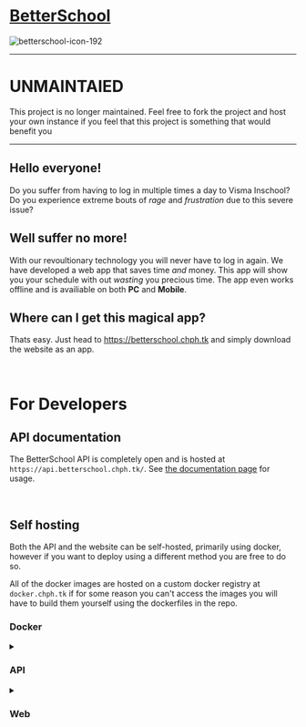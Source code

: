 # [BetterSchool](https://betterschool.chph.tk)

![betterschool-icon-192](https://user-images.githubusercontent.com/30808373/213921037-4bf9b005-75ad-4368-ab3f-51ecc2014577.png)

<hr>

# UNMAINTAIED
This project is no longer maintained. Feel free to fork the project and host your own instance if you feel that this project is something that would benefit you

<hr>

## **Hello everyone!**

Do you suffer from having to log in multiple times a day to Visma Inschool? Do you experience extreme bouts of _rage_ and _frustration_ due to this severe issue?

## **Well suffer no more!**

With our revoultionary technology you will never have to log in again. We have developed a web app that saves time _and_ money. This app will show you your schedule with out _wasting_ you precious time. The app even works offline and is availiable on both **PC** and **Mobile**.

## **Where can I get this magical app?**

Thats easy. Just head to https://betterschool.chph.tk and simply download the website as an app.

<br>

# For Developers

## API documentation

The BetterSchool API is completely open and is hosted at `https://api.betterschool.chph.tk/`.
See [the documentation page](https://api.betterschool.chph.tk/doc) for usage.

<br>

## Self hosting

Both the API and the website can be self-hosted, primarily using docker, however if you want to deploy using a different method you are free to do so.

All of the docker images are hosted on a custom docker registry at `docker.chph.tk` if for some reason you can't access the images you will have to build them yourself using the dockerfiles in the repo.

### Docker

<details>
<summary><h3>API</h3></summary>

Run with:

Linux:

```
docker run \
-p 8080:8080 \
-v betterschool-api-data:/app/data \
-e iv={INSERT RANDOM 16 CHARACTER STRING HERE} \
-e key={INSERT RANDOM 32 CHARACTER STRING HERE} \
--restart unless-stopped \
-d \
docker.chph.tk/cheesyphoenix/betterschool-api-v3:latest
```

One liner:

```
docker run -p 8080:8080 -v betterschool-api-data:/app/data -e iv={INSERT RANDOM 16 CHARACTER STRING HERE} -e key={INSERT RANDOM 32 CHARACTER STRING HERE} --restart unless-stopped -d docker.chph.tk/cheesyphoenix/betterschool-api-v3:latest
```

## Migrating from v1 to v3

The API has recently been redesigned from the ground up, if you were already hosting a v1 API follow these steps to migrate your old data:

```
docker run \
-p 8080:8080 \
-v {INSERT YOUR OLD VOLUME NAME HERE}:/app/creds \
-v {INSERT YOUR NEW VOLUME NAME HERE}:/app/data \
-e iv={INSERT SAME AS OLD 16 CHARACTER STRING HERE} \
-e key={INSERT SAME AS OLD 32 CHARACTER STRING HERE} \
--restart unless-stopped \
-d \
docker.chph.tk/cheesyphoenix/betterschool-api-v3:latest
```

After running this, it should automatically migrate your old data. After the migration is complete, the API should work as normal. You may also remove the old volume but this is not required.

</details>

<details>
<summary><h3>Web</h3></summary>

Update: using a custom API now works!

Run with:

Linux:

```
docker run \
-p 80:80 \
--restart unless-stopped \
-e PUBLIC_API_URL={INSERT URL OF YOUR API HERE OR REMOVE THIS ARG TO USE THE OFFICIAL API} \
-d \
docker.chph.tk/cheesyphoenix/betterschool-web:-v2latest
```

One liner:

```
docker run -p 80:80 --restart unless-stopped -e PUBLIC_API_URL={INSERT URL OF YOUR API HERE OR REMOVE THIS ARG TO USE THE OFFICIAL API} -d docker.chph.tk/cheesyphoenix/betterschool-web:latest
```

</details>
